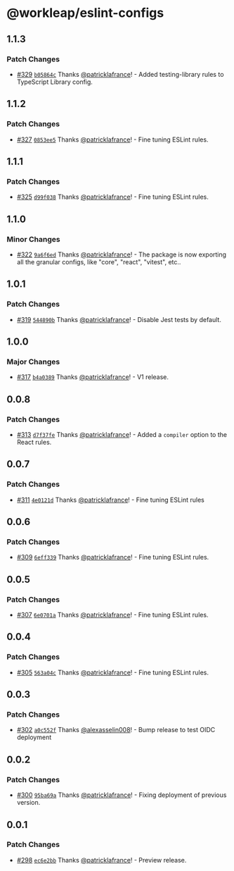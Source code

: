 # @workleap/eslint-configs

## 1.1.3

### Patch Changes

- [#329](https://github.com/workleap/wl-web-configs/pull/329) [`b05864c`](https://github.com/workleap/wl-web-configs/commit/b05864ce3583f7b31e04b86c5d67465a4ddd28b2) Thanks [@patricklafrance](https://github.com/patricklafrance)! - Added testing-library rules to TypeScript Library config.

## 1.1.2

### Patch Changes

- [#327](https://github.com/workleap/wl-web-configs/pull/327) [`0853ee5`](https://github.com/workleap/wl-web-configs/commit/0853ee5fc10d33c4b209a4981947f0c52a759444) Thanks [@patricklafrance](https://github.com/patricklafrance)! - Fine tuning ESLint rules.

## 1.1.1

### Patch Changes

- [#325](https://github.com/workleap/wl-web-configs/pull/325) [`d99f038`](https://github.com/workleap/wl-web-configs/commit/d99f038ddb648cc345f60fca17e43f68e5434ddc) Thanks [@patricklafrance](https://github.com/patricklafrance)! - Fine tuning ESLint rules.

## 1.1.0

### Minor Changes

- [#322](https://github.com/workleap/wl-web-configs/pull/322) [`9a6f6ed`](https://github.com/workleap/wl-web-configs/commit/9a6f6ed3f180d459c8bb04358b5b8be2d51d4d20) Thanks [@patricklafrance](https://github.com/patricklafrance)! - The package is now exporting all the granular configs, like "core", "react", "vitest", etc..

## 1.0.1

### Patch Changes

- [#319](https://github.com/workleap/wl-web-configs/pull/319) [`544890b`](https://github.com/workleap/wl-web-configs/commit/544890be5ec24b2d9ac010e84c510559822a7447) Thanks [@patricklafrance](https://github.com/patricklafrance)! - Disable Jest tests by default.

## 1.0.0

### Major Changes

- [#317](https://github.com/workleap/wl-web-configs/pull/317) [`b4a0389`](https://github.com/workleap/wl-web-configs/commit/b4a038979334a2d778d6340caf1b8c4b91f55b56) Thanks [@patricklafrance](https://github.com/patricklafrance)! - V1 release.

## 0.0.8

### Patch Changes

- [#313](https://github.com/workleap/wl-web-configs/pull/313) [`d7f37fe`](https://github.com/workleap/wl-web-configs/commit/d7f37fe8e6db5d4f360fc7ea49ec302fd9779b00) Thanks [@patricklafrance](https://github.com/patricklafrance)! - Added a `compiler` option to the React rules.

## 0.0.7

### Patch Changes

- [#311](https://github.com/workleap/wl-web-configs/pull/311) [`4e0121d`](https://github.com/workleap/wl-web-configs/commit/4e0121d013f83a2305262c28b87a17960aeb5319) Thanks [@patricklafrance](https://github.com/patricklafrance)! - Fine tuning ESLint rules

## 0.0.6

### Patch Changes

- [#309](https://github.com/workleap/wl-web-configs/pull/309) [`6eff339`](https://github.com/workleap/wl-web-configs/commit/6eff339662c6e46dac48ba5c23f8e52b2c7b157d) Thanks [@patricklafrance](https://github.com/patricklafrance)! - Fine tuning ESLint rules.

## 0.0.5

### Patch Changes

- [#307](https://github.com/workleap/wl-web-configs/pull/307) [`6e0701a`](https://github.com/workleap/wl-web-configs/commit/6e0701a9c1086f618b01857847519797d7cd39f4) Thanks [@patricklafrance](https://github.com/patricklafrance)! - Fine tuning ESLint rules.

## 0.0.4

### Patch Changes

- [#305](https://github.com/workleap/wl-web-configs/pull/305) [`563a04c`](https://github.com/workleap/wl-web-configs/commit/563a04c21b1c56ac08742c1eacdf7624fd7f548a) Thanks [@patricklafrance](https://github.com/patricklafrance)! - Fine tuning ESLint rules.

## 0.0.3

### Patch Changes

- [#302](https://github.com/workleap/wl-web-configs/pull/302) [`a0c552f`](https://github.com/workleap/wl-web-configs/commit/a0c552fb26428fe854077351b78fe6dbe393b140) Thanks [@alexasselin008](https://github.com/alexasselin008)! - Bump release to test OIDC deployment

## 0.0.2

### Patch Changes

- [#300](https://github.com/workleap/wl-web-configs/pull/300) [`95ba69a`](https://github.com/workleap/wl-web-configs/commit/95ba69af8f342cfd5a69c4dd067b851f7a4817c3) Thanks [@patricklafrance](https://github.com/patricklafrance)! - Fixing deployment of previous version.

## 0.0.1

### Patch Changes

- [#298](https://github.com/workleap/wl-web-configs/pull/298) [`ec6e2bb`](https://github.com/workleap/wl-web-configs/commit/ec6e2bba95dcedad667afae6ba99ed7d6ce27a6c) Thanks [@patricklafrance](https://github.com/patricklafrance)! - Preview release.
